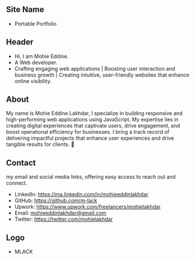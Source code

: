## Site Name
- Portable Portfolio

## Header
- Hi, I am Mohie Eddine. 
- A Web developer.
- Crafting engaging web applications | Boosting user interaction and business growth | Creating intuitive, user-friendly websites that enhance online visibility.

## About
My name is Mohie Eddine Lakhdar, I specialize in building responsive and high-performing web applications using JavaScript. My expertise lies in creating digital experiences that captivate users, drive engagement, and boost operational efficiency for businesses. I bring a track record of delivering impactful projects that enhance user experiences and drive tangible results for clients. 🚀

## Contact
my email and social media links, offering easy access to reach out and connect.
- LinkedIn: https://ma.linkedin.com/in/mohieeddinlakhdar
- GitHub: https://github.com/m-lack
- Upwork: https://www.upwork.com/freelancers/mohielakhdar
- Email: mohieeddinlakhdar@gmail.com
- Twitter: https://twitter.com/mohielakhdar


## Logo
- MLACK